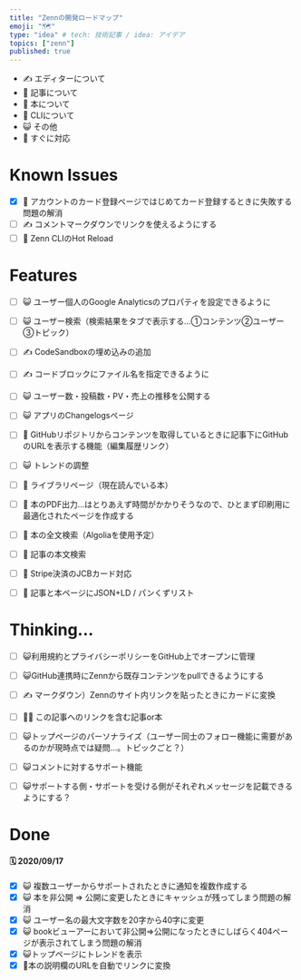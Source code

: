 ```yaml
---
title: "Zennの開発ロードマップ"
emoji: "🗺"
type: "idea" # tech: 技術記事 / idea: アイデア
topics: ["zenn"]
published: true
---
```


- ✍️ エディターについて
- 📑 記事について
- 📘 本について
- 🔨 CLIについて
- 😺 その他
- 🚩 すぐに対応

# Known Issues
- [x] 🚩 アカウントのカード登録ページではじめてカード登録するときに失敗する問題の解消
- [ ] ✍️ コメントマークダウンでリンクを使えるようにする
- [ ] 🔨 Zenn CLIのHot Reload

# Features
- [ ] 😺 ユーザー個人のGoogle Analyticsのプロパティを設定できるように
- [ ] 😺 ユーザー検索（検索結果をタブで表示する...①コンテンツ②ユーザー③トピック）
- [ ] ✍️ CodeSandboxの埋め込みの追加
- [ ] ✍️ コードブロックにファイル名を指定できるように
- [ ] 😺 ユーザー数・投稿数・PV・売上の推移を公開する
- [ ] 😺 アプリのChangelogsページ
- [ ] 📑 GitHubリポジトリからコンテンツを取得しているときに記事下にGitHubのURLを表示する機能（編集履歴リンク）
- [ ] 😺 トレンドの調整
- [ ] 📘 ライブラリページ（現在読んでいる本）
- [ ] 📘 本のPDF出力…はとりあえず時間がかかりそうなので、ひとまず印刷用に最適化されたページを作成する
- [ ] 📘 本の全文検索（Algoliaを使用予定）
- [ ] 📘 記事の本文検索
- [ ] 📘 Stripe決済のJCBカード対応
- [ ] 📑 記事と本ページにJSON+LD / パンくずリスト



# Thinking...
- [ ] 😺利用規約とプライバシーポリシーをGitHub上でオープンに管理
- [ ] 😺GitHub連携時にZennから既存コンテンツをpullできるようにする
- [ ] ✍️ マークダウン）Zennのサイト内リンクを貼ったときにカードに変換
- [ ] 📘📑 この記事へのリンクを含む記事or本
- [ ] 😺トップページのパーソナライズ（ユーザー同士のフォロー機能に需要があるのかが現時点では疑問…。トピックごと？）
- [ ] 😺コメントに対するサポート機能
- [ ] 😺サポートする側・サポートを受ける側がそれぞれメッセージを記載できるようにする？



# Done
#### 🗓 2020/09/17
- [x] 😺 複数ユーザーからサポートされたときに通知を複数作成する
- [x] 😺 本を非公開 => 公開に変更したときにキャッシュが残ってしまう問題の解消
- [x] 😺 ユーザー名の最大文字数を20字から40字に変更
- [x] 😺 bookビューアーにおいて非公開=>公開になったときにしばらく404ページが表示されてしまう問題の解消
- [x] 😺トップページにトレンドを表示
- [x] 📘本の説明欄のURLを自動でリンクに変換